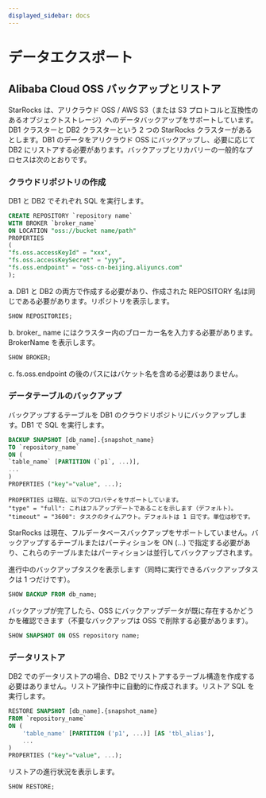```yaml
---
displayed_sidebar: docs
---
```


# データエクスポート

## Alibaba Cloud OSS バックアップとリストア

StarRocks は、アリクラウド OSS / AWS S3（または S3 プロトコルと互換性のあるオブジェクトストレージ）へのデータバックアップをサポートしています。DB1 クラスターと DB2 クラスターという 2 つの StarRocks クラスターがあるとします。DB1 のデータをアリクラウド OSS にバックアップし、必要に応じて DB2 にリストアする必要があります。バックアップとリカバリーの一般的なプロセスは次のとおりです。

### クラウドリポジトリの作成

DB1 と DB2 でそれぞれ SQL を実行します。

```sql
CREATE REPOSITORY `repository name`
WITH BROKER `broker_name`
ON LOCATION "oss://bucket name/path"
PROPERTIES
(
"fs.oss.accessKeyId" = "xxx",
"fs.oss.accessKeySecret" = "yyy",
"fs.oss.endpoint" = "oss-cn-beijing.aliyuncs.com"
);
```

a. DB1 と DB2 の両方で作成する必要があり、作成された REPOSITORY 名は同じである必要があります。リポジトリを表示します。

```sql
SHOW REPOSITORIES;
```

b. broker_ name にはクラスター内のブローカー名を入力する必要があります。BrokerName を表示します。

```sql
SHOW BROKER;
```

c. fs.oss.endpoint の後のパスにはバケット名を含める必要はありません。

### データテーブルのバックアップ

バックアップするテーブルを DB1 のクラウドリポジトリにバックアップします。DB1 で SQL を実行します。

```sql
BACKUP SNAPSHOT [db_name].{snapshot_name}
TO `repository_name`
ON (
`table_name` [PARTITION (`p1`, ...)],
...
)
PROPERTIES ("key"="value", ...);
```

```plain text
PROPERTIES は現在、以下のプロパティをサポートしています。
"type" = "full": これはフルアップデートであることを示します（デフォルト）。
"timeout" = "3600": タスクのタイムアウト。デフォルトは 1 日です。単位は秒です。
```

StarRocks は現在、フルデータベースバックアップをサポートしていません。バックアップするテーブルまたはパーティションを ON (...) で指定する必要があり、これらのテーブルまたはパーティションは並行してバックアップされます。

進行中のバックアップタスクを表示します（同時に実行できるバックアップタスクは 1 つだけです）。

```sql
SHOW BACKUP FROM db_name;
```

バックアップが完了したら、OSS にバックアップデータが既に存在するかどうかを確認できます（不要なバックアップは OSS で削除する必要があります）。

```sql
SHOW SNAPSHOT ON OSS repository name; 
```

### データリストア

DB2 でのデータリストアの場合、DB2 でリストアするテーブル構造を作成する必要はありません。リストア操作中に自動的に作成されます。リストア SQL を実行します。

```sql
RESTORE SNAPSHOT [db_name].{snapshot_name}
FROM `repository_name`
ON (
    'table_name' [PARTITION ('p1', ...)] [AS 'tbl_alias'],
    ...
)
PROPERTIES ("key"="value", ...);
```

リストアの進行状況を表示します。

```sql
SHOW RESTORE;
```